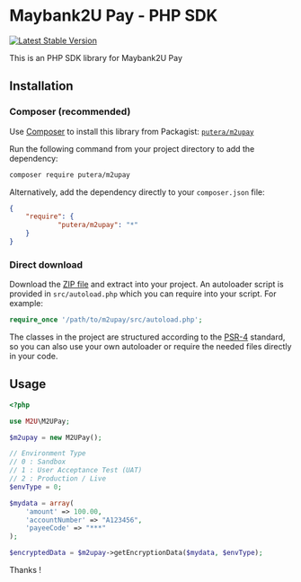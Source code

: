 # Maybank2U Pay - PHP SDK

<a href="https://packagist.org/packages/putera/m2upay"><img src="https://poser.pugx.org/putera/m2upay/v/stable.svg" alt="Latest Stable Version"></a>

This is an PHP SDK library for Maybank2U Pay

## Installation

### Composer (recommended)

Use [Composer](https://getcomposer.org) to install this library from Packagist:
[`putera/m2upay`](https://packagist.org/packages/putera/m2upay)

Run the following command from your project directory to add the dependency:

```sh
composer require putera/m2upay
```

Alternatively, add the dependency directly to your `composer.json` file:

```json
{
	"require": {
    		"putera/m2upay": "*"
	}
}
```

### Direct download

Download the [ZIP file](https://github.com/putera/m2upay/archive/master.zip)
and extract into your project. An autoloader script is provided in
`src/autoload.php` which you can require into your script. For example:

```php
require_once '/path/to/m2upay/src/autoload.php';
```

The classes in the project are structured according to the
[PSR-4](http://www.php-fig.org/psr/psr-4/) standard, so you can also use your
own autoloader or require the needed files directly in your code.

## Usage

```php
<?php

use M2U\M2UPay;

$m2upay = new M2UPay();

// Environment Type
// 0 : Sandbox
// 1 : User Acceptance Test (UAT)
// 2 : Production / Live
$envType = 0;

$mydata = array(
	'amount' => 100.00,
	'accountNumber' => "A123456",
  	'payeeCode' => "***"
);

$encryptedData = $m2upay->getEncryptionData($mydata, $envType);

```

Thanks !
